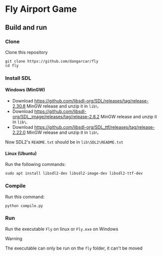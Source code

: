 # Fly Airport Game

## Build and run

### Clone
Clone this repository
```
git clone https://github.com/dangarcar/fly
cd fly
```

### Install SDL
#### Windows (MinGW)
- Download https://github.com/libsdl-org/SDL/releases/tag/release-2.30.8 MinGW release and unzip it in `lib\`.
- Download https://github.com/libsdl-org/SDL_image/releases/tag/release-2.8.2 MinGW release and unzip it in `lib\`.
- Download https://github.com/libsdl-org/SDL_ttf/releases/tag/release-2.22.0 MinGW release and unzip it in `lib\`.

Now SDL2's `README.txt` should be in `lib\SDL2\README.txt`

#### Linux (Ubuntu)
Run the following commands:
```
sudo apt install libsdl2-dev libsdl2-image-dev libsdl2-ttf-dev
```

### Compile
Run this command:
```
python compile.py
```

### Run
Run the executable `Fly` on linux or `Fly.exe` on Windows
> [!WARNING] 
> The executable can only be run on the `fly` folder, it can't be moved

